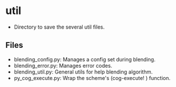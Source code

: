 # util
* Directory to save the several util files.

## Files
* blending_config.py: Manages a config set during blending.
* blending_error.py: Manages error codes.
* blending_util.py: General utils for help blending algorithm.
* py_cog_execute.py: Wrap the scheme's (cog-execute! ) function.
